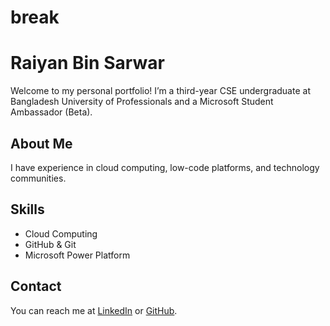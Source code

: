 # break
# Raiyan Bin Sarwar
Welcome to my personal portfolio! 
I’m a third-year CSE undergraduate at Bangladesh University of Professionals and a Microsoft Student Ambassador (Beta).
 
## About Me
I have experience in cloud computing, low-code platforms, and technology communities.
 
## Skills
- Cloud Computing
- GitHub & Git
- Microsoft Power Platform
 
## Contact
You can reach me at [LinkedIn](https://www.linkedin.com/in/your_linkedin_username) or [GitHub](https://github.com/your_github_username).
